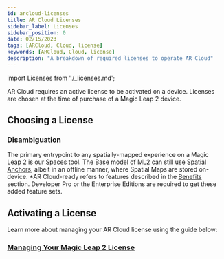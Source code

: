 ```yaml
---
id: arcloud-licenses
title: AR Cloud Licenses
sidebar_label: Licenses
sidebar_position: 0
date: 02/15/2023
tags: [ARCloud, Cloud, license]
keywords: [ARCloud, Cloud, license]
description: "A breakdown of required licenses to operate AR Cloud"
---
```


import Licenses from './_licenses.md';

AR Cloud requires an active license to be activated on a device. Licenses are chosen at the time of purchase of a Magic Leap 2 device.

## Choosing a License

<Licenses />

### Disambiguation

The primary entrypoint to any spatially-mapped experience on a Magic Leap 2 is our [Spaces](/docs/guides/features/spaces/spaces-tool) tool. The Base model of ML2 can still use [Spatial Anchors](/docs/guides/features/spaces/spatial-anchors), albeit in an offline manner, where Spatial Maps are stored on-device. *AR Cloud-ready refers to features described in the [Benefits](/docs/guides/arcloud#benefits) section. Developer Pro or the Enterprise Editions are required to get these added feature sets.

## Activating a License

Learn more about managing your AR Cloud license using the guide below:

### [Managing Your Magic Leap 2 License](https://www.magicleap.care/hc/en-us/articles/9356966949389-Managing-Your-Magic-Leap-2-License)
